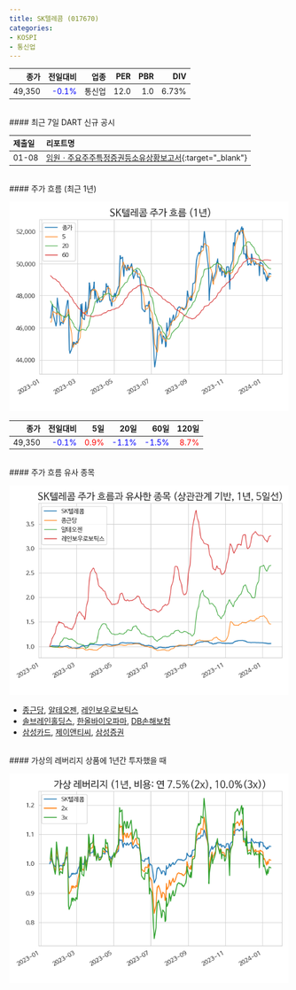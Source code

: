 ```yaml
---
title: SK텔레콤 (017670)
categories:
- KOSPI
- 통신업
---
```


|**종가**|**전일대비**|**업종**|**PER**|**PBR**|**DIV**|
|-------:|-----------:|-------:|------:|------:|------:|
|49,350|<span style="color: blue">-0.1%</span>|통신업|12.0|1.0|6.73%|

<!-- more -->

<br>
#### 최근 7일 DART 신규 공시


|**제출일**|**리포트명**|
|:-----|:-------|
|01-08|[임원ㆍ주요주주특정증권등소유상황보고서](https://dart.fss.or.kr/dsaf001/main.do?rcpNo=20240108000060){:target="_blank"}|

<br>
#### 주가 흐름 (최근 1년)

![017670](/assets/images/stock/017670.png)

|**종가**|**전일대비**|**5일**|**20일**|**60일**|**120일**|
|---:|-------:|--:|---:|---:|----:|
|49,350|<span style="color: blue">-0.1%</span>|<span style="color: red">0.9%</span>|<span style="color: blue">-1.1%</span>|<span style="color: blue">-1.5%</span>|<span style="color: red">8.7%</span>|

<br>
#### 주가 흐름 유사 종목

![017670](/assets/images/stock/017670_corr.png)

- [종근당](/185750/), [알테오젠](/196170/), [레인보우로보틱스](/277810/)
- [솔브레인홀딩스](/036830/), [한올바이오파마](/009420/), [DB손해보험](/005830/)
- [삼성카드](/029780/), [제이앤티씨](/204270/), [삼성증권](/016360/)

<br>
#### 가상의 레버리지 상품에 1년간 투자했을 때

![017670](/assets/images/stock/017670_2x.png)